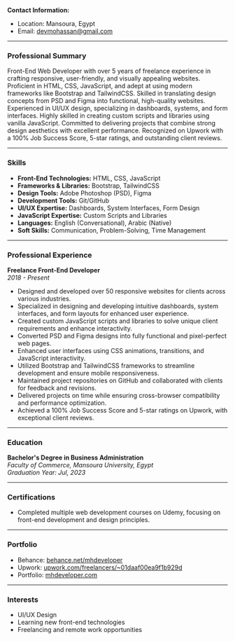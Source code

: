 **Contact Information:**

- Location: Mansoura, Egypt
- Email: [devmohassan@gmail.com](mailto:devmohassan@gmail.com)

---

### **Professional Summary**

Front-End Web Developer with over 5 years of freelance experience in crafting responsive, user-friendly, and visually appealing websites. Proficient in HTML, CSS, JavaScript, and adept at using modern frameworks like Bootstrap and TailwindCSS. Skilled in translating design concepts from PSD and Figma into functional, high-quality websites. Experienced in UI/UX design, specializing in dashboards, systems, and form interfaces. Highly skilled in creating custom scripts and libraries using vanilla JavaScript. Committed to delivering projects that combine strong design aesthetics with excellent performance. Recognized on Upwork with a 100% Job Success Score, 5-star ratings, and outstanding client reviews.

---

### **Skills**

- **Front-End Technologies:** HTML, CSS, JavaScript
- **Frameworks & Libraries:** Bootstrap, TailwindCSS
- **Design Tools:** Adobe Photoshop (PSD), Figma
- **Development Tools:** Git/GitHub
- **UI/UX Expertise:** Dashboards, System Interfaces, Form Design
- **JavaScript Expertise:** Custom Scripts and Libraries
- **Languages:** English (Conversational), Arabic (Native)
- **Soft Skills:** Communication, Problem-Solving, Time Management

---

### **Professional Experience**

**Freelance Front-End Developer**\
*2018 - Present*

- Designed and developed over 50 responsive websites for clients across various industries.
- Specialized in designing and developing intuitive dashboards, system interfaces, and form layouts for enhanced user experience.
- Created custom JavaScript scripts and libraries to solve unique client requirements and enhance interactivity.
- Converted PSD and Figma designs into fully functional and pixel-perfect web pages.
- Enhanced user interfaces using CSS animations, transitions, and JavaScript interactivity.
- Utilized Bootstrap and TailwindCSS frameworks to streamline development and ensure mobile responsiveness.
- Maintained project repositories on GitHub and collaborated with clients for feedback and revisions.
- Delivered projects on time while ensuring cross-browser compatibility and performance optimization.
- Achieved a 100% Job Success Score and 5-star ratings on Upwork, with exceptional client reviews.

---

### **Education**

**Bachelor's Degree in Business Administration**\
*Faculty of Commerce, Mansoura University, Egypt*\
*Graduation Year: Jul, 2023*

---

### **Certifications**

- Completed multiple web development courses on Udemy, focusing on front-end development and design principles.

---

### **Portfolio**

- Behance: [behance.net/mhdeveloper](https://www.behance.net/mhdeveloper)
- Upwork: [upwork.com/freelancers/~01daaf00ea9f1b929d](https://www.upwork.com/freelancers/~01daaf00ea9f1b929d)
- Portfolio: [mhdeveloper.com](http://www.mhdeveloper.com)

---

### **Interests**

- UI/UX Design
- Learning new front-end technologies
- Freelancing and remote work opportunities

